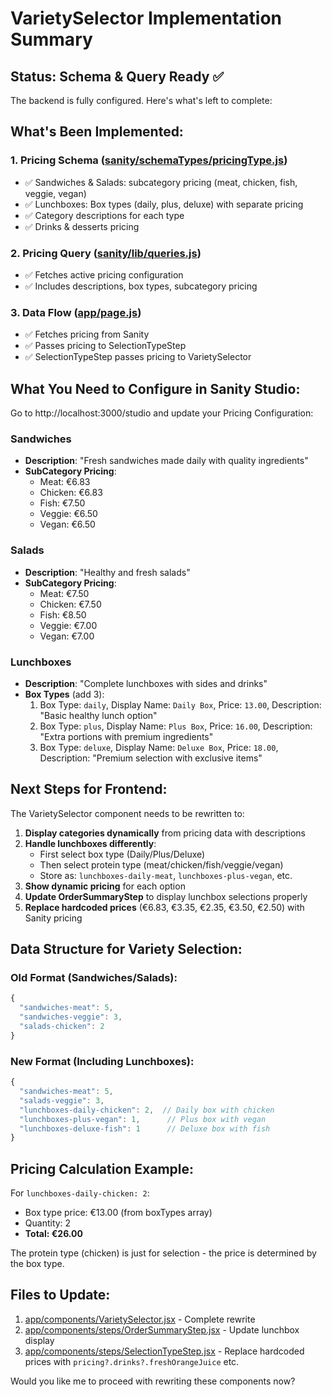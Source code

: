 # VarietySelector Implementation Summary

## Status: Schema & Query Ready ✅

The backend is fully configured. Here's what's left to complete:

## What's Been Implemented:

### 1. Pricing Schema ([sanity/schemaTypes/pricingType.js](sanity/schemaTypes/pricingType.js))
- ✅ Sandwiches & Salads: subcategory pricing (meat, chicken, fish, veggie, vegan)
- ✅ Lunchboxes: Box types (daily, plus, deluxe) with separate pricing
- ✅ Category descriptions for each type
- ✅ Drinks & desserts pricing

### 2. Pricing Query ([sanity/lib/queries.js](sanity/lib/queries.js:62-87))
- ✅ Fetches active pricing configuration
- ✅ Includes descriptions, box types, subcategory pricing

### 3. Data Flow ([app/page.js](app/page.js))
- ✅ Fetches pricing from Sanity
- ✅ Passes pricing to SelectionTypeStep
- ✅ SelectionTypeStep passes pricing to VarietySelector

## What You Need to Configure in Sanity Studio:

Go to http://localhost:3000/studio and update your Pricing Configuration:

### Sandwiches
- **Description**: "Fresh sandwiches made daily with quality ingredients"
- **SubCategory Pricing**:
  - Meat: €6.83
  - Chicken: €6.83
  - Fish: €7.50
  - Veggie: €6.50
  - Vegan: €6.50

### Salads
- **Description**: "Healthy and fresh salads"
- **SubCategory Pricing**:
  - Meat: €7.50
  - Chicken: €7.50
  - Fish: €8.50
  - Veggie: €7.00
  - Vegan: €7.00

### Lunchboxes
- **Description**: "Complete lunchboxes with sides and drinks"
- **Box Types** (add 3):
  1. Box Type: `daily`, Display Name: `Daily Box`, Price: `13.00`, Description: "Basic healthy lunch option"
  2. Box Type: `plus`, Display Name: `Plus Box`, Price: `16.00`, Description: "Extra portions with premium ingredients"
  3. Box Type: `deluxe`, Display Name: `Deluxe Box`, Price: `18.00`, Description: "Premium selection with exclusive items"

## Next Steps for Frontend:

The VarietySelector component needs to be rewritten to:

1. **Display categories dynamically** from pricing data with descriptions
2. **Handle lunchboxes differently**:
   - First select box type (Daily/Plus/Deluxe)
   - Then select protein type (meat/chicken/fish/veggie/vegan)
   - Store as: `lunchboxes-daily-meat`, `lunchboxes-plus-vegan`, etc.
3. **Show dynamic pricing** for each option
4. **Update OrderSummaryStep** to display lunchbox selections properly
5. **Replace hardcoded prices** (€6.83, €3.35, €2.35, €3.50, €2.50) with Sanity pricing

## Data Structure for Variety Selection:

### Old Format (Sandwiches/Salads):
```javascript
{
  "sandwiches-meat": 5,
  "sandwiches-veggie": 3,
  "salads-chicken": 2
}
```

### New Format (Including Lunchboxes):
```javascript
{
  "sandwiches-meat": 5,
  "salads-veggie": 3,
  "lunchboxes-daily-chicken": 2,  // Daily box with chicken
  "lunchboxes-plus-vegan": 1,      // Plus box with vegan
  "lunchboxes-deluxe-fish": 1      // Deluxe box with fish
}
```

## Pricing Calculation Example:

For `lunchboxes-daily-chicken: 2`:
- Box type price: €13.00 (from boxTypes array)
- Quantity: 2
- **Total: €26.00**

The protein type (chicken) is just for selection - the price is determined by the box type.

## Files to Update:

1. [app/components/VarietySelector.jsx](app/components/VarietySelector.jsx) - Complete rewrite
2. [app/components/steps/OrderSummaryStep.jsx](app/components/steps/OrderSummaryStep.jsx) - Update lunchbox display
3. [app/components/steps/SelectionTypeStep.jsx](app/components/steps/SelectionTypeStep.jsx) - Replace hardcoded prices with `pricing?.drinks?.freshOrangeJuice` etc.

Would you like me to proceed with rewriting these components now?
